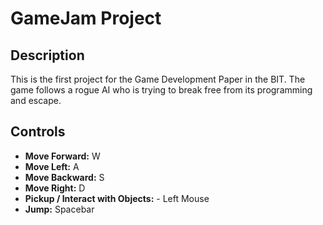 # GameJam Project
## Description
This is the first project for the Game Development Paper in the BIT.
The game follows a rogue AI who is trying to break free from its programming and escape.
## Controls
- **Move Forward:** W
- **Move Left:** A
- **Move Backward:** S
- **Move Right:** D
- **Pickup / Interact with Objects:** - Left Mouse
- **Jump:** Spacebar
